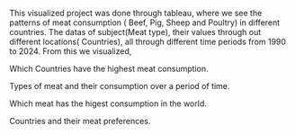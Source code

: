 This visualized project was done through tableau, where we see the patterns of meat consumption ( Beef, Pig, Sheep and Poultry) in different countries.
The datas of subject(Meat type), their values through out different locations( Countries), all through different time periods from 1990 to 2024.
From this we visualized, 





Which Countries have the highest meat consumption.


Types of meat and their consumption over a period of time.


Which meat has the higest consumption in the world.


Countries and their meat preferences.

